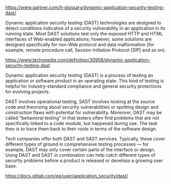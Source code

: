 https://www.gartner.com/it-glossary/dynamic-application-security-testing-dast/

Dynamic application security testing (DAST) technologies are designed to detect conditions indicative of a security vulnerability in an application in its running state. Most DAST solutions test only the exposed HTTP and HTML interfaces of Web-enabled applications; however, some solutions are designed specifically for non-Web protocol and data malformation (for example, remote procedure call, Session Initiation Protocol [SIP] and so on).


https://www.techopedia.com/definition/30958/dynamic-application-security-testing-dast

Dynamic application security testing (DAST) is a process of testing an application or software product in an operating state. This kind of testing is helpful for industry-standard compliance and general security protections for evolving projects.

DAST involves operational testing, SAST involves looking at the source code and theorizing about security vulnerabilities or spotting design and construction flaws with potential for vulnerability. Moreover, DAST may be called "behavioral testing" in that testers often find problems that are not specifically linked to a code module, but happened during use. The task then is to trace them back to their roots in terms of the software design.

Tech companies offer both DAST and SAST services. Typically, these cover different types of ground in comprehensive testing processes — for example, DAST may only cover certain parts of the interface or design. Using DAST and SAST in combination can help catch different types of security problems before a product is released or develops a growing user base.


https://docs.gitlab.com/ee/user/application_security/dast/



